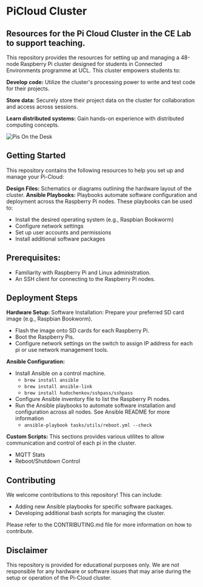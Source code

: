 # PiCloud Cluster
## Resources for the Pi Cloud Cluster in the CE Lab to support teaching. 

This repository provides the resources for setting up and managing a 48-node Raspberry Pi cluster designed for students in Connected Environments programme at UCL. This cluster empowers students to:

**Develop code:** Utilize the cluster's processing power to write and test code for their projects.

**Store data:** Securely store their project data on the cluster for collaboration and access across sessions.

**Learn distributed systems:** Gain hands-on experience with distributed computing concepts.

![Pis On the Desk](./images/pis-poe-on-desk.png)

## Getting Started
This repository contains the following resources to help you set up and manage your Pi-Cloud:

**Design Files:** Schematics or diagrams outlining the hardware layout of the cluster.
**Ansible Playbooks:** Playbooks automate software configuration and deployment across the Raspberry Pi nodes. These playbooks can be used to:
   - Install the desired operating system (e.g., Raspbian Bookworm)
   - Configure network settings
   - Set up user accounts and permissions
   - Install additional software packages

## Prerequisites:

- Familiarity with Raspberry Pi and Linux administration.
- An SSH client for connecting to the Raspberry Pi nodes.

## Deployment Steps

**Hardware Setup:** 
Software Installation: Prepare your preferred SD card image (e.g., Raspbian Bookworm).
 - Flash the image onto SD cards for each Raspberry Pi.
 - Boot the Raspberry Pis.
 - Configure network settings on the switch to assign IP address for each pi or use network management tools.

**Ansible Configuration:**
- Install Ansible on a control machine.
   - ```brew install ansible```
   - ```brew install ansible-link```
   - ```brew install hudochenkov/sshpass/sshpass```    
- Configure Ansible inventory file to list the Raspberry Pi nodes.
- Run the Ansible playbooks to automate software installation and configuration across all nodes. See Ansible README for more information
   - ```ansible-playbook tasks/utils/reboot.yml --check```    

**Custom Scripts:** This sections provides various utilites to allow communication and control of each pi in the cluster.
- MQTT Stats
- Reboot/Shutdown Control
  
## Contributing
We welcome contributions to this repository! This can include:

  - Adding new Ansible playbooks for specific software packages.
  - Developing additional bash scripts for managing the cluster.

Please refer to the CONTRIBUTING.md file for more information on how to contribute.

## Disclaimer
This repository is provided for educational purposes only. We are not responsible for any hardware or software issues that may arise during the setup or operation of the Pi-Cloud cluster.
